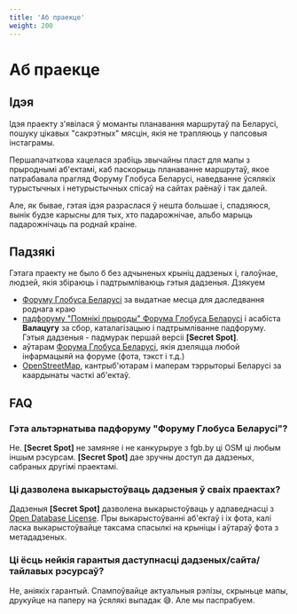 ```yaml
---
title: 'Аб праекце'
weight: 200
---
```

# Аб праекце

## Ідэя

Ідэя праекту з'явілася ў моманты планавання маршрутаў па Беларусі,
пошуку цікавых "сакрэтных" мясцін, якія не трапляюць у папсовыя інстаграмы.

Першапачаткова хацелася зрабіць звычайны пласт для мапы з прыроднымі аб'ектамі, каб паскорыць планаванне маршрутаў,
якое патрабавала прагляд Форуму Глобуса Беларусі, наведванне ўсялякіх турыстычных і нетурыстычных спісаў на
сайтах раёнаў і так далей.

Але, як бывае, гэтая ідэя разраслася ў нешта большае і, спадзяюся,
вынік будзе карысны для тых, хто падарожнічае, альбо марыць падарожнічаць па роднай краіне.

## Падзякі

Гэтага праекту не было б без адчыненых крыніц дадзеных і, галоўнае, людзей, якія збіраюць і падтрымліваюць гэтыя дадзеныя. Дзякуем

- [Форуму Глобуса Беларусі](https://fgb.by/) за выдатнае месца для даследвання роднага краю
- [падфоруму "Помнікі прыроды" Форума Глобуса Беларусі](https://fgb.by/viewforum.php?f=84) і асабіста **Валацугу** за сбор,
каталагізацыю і падтрымліванне падфоруму. Гэтыя дадзеныя - падмурак першай версіі **[Secret Spot]**.
- аўтарам [Форума Глобуса Беларусі](https://fgb.by/), якія дзеляцца любой інфармацыяй на форуме (фота, тэкст і т.д.)
- [OpenStreetMap](https://www.openstreetmap.org/), кантрыб'ютарам і маперам тэррыторыі Беларусі за каардынаты часткі аб'ектаў.

## FAQ

### Гэта альтэрнатыва падфоруму "Форуму Глобуса Беларусі"?
Не. **[Secret Spot]** не замяняе і не канкурыруе з fgb.by ці OSM цi любым іншым рэсурсам.
**[Secret Spot]** дае зручны доступ да дадзеных, сабраных другімі праектамі.

### Ці дазволена выкарыстоўваць дадзеныя ў сваіх праектах?
Дадзеныя **[Secret Spot]** дазволена выкарыстоўваць у адпаведнасці з [Open Database License](https://en.wikipedia.org/wiki/Open_Database_License).
Пры выкарыстоўванні аб'ектаў і іх фота,
калі ласка выкарыстоўвайце таксама спасылкі на крыніцы і аўтараў фота з метададзеных.

### Ці ёсць нейкія гарантыя даступнасці дадзеных/сайта/тайлавых рэсурсаў?
Не, аніякіх гарантый. Спампоўвайце актуальныя рэлізы, скрыньце мапы, друкуйце на паперу на ўсялякі выпадак 😅.
Але мы паспрабуем.
